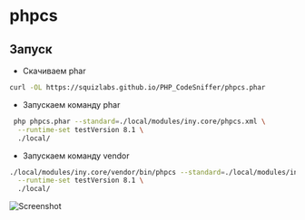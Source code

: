 # phpcs

## Запуск

* Скачиваем phar

```bash
curl -OL https://squizlabs.github.io/PHP_CodeSniffer/phpcs.phar
```

* Запускаем команду phar

```bash
 php phpcs.phar --standard=./local/modules/iny.core/phpcs.xml \
  --runtime-set testVersion 8.1 \
  ./local/
 ```

* Запускаем команду vendor

```bash
./local/modules/iny.core/vendor/bin/phpcs --standard=./local/modules/iny.core/phpcs.xml \
  --runtime-set testVersion 8.1 \
  ./local/
 ```

![Screenshot](/doc/image/example_phpcs.png)
